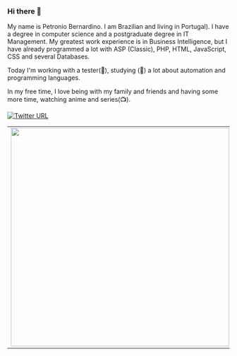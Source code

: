 ### Hi there 👋

My name is Petronio Bernardino. I am Brazilian and living in Portugal). I have a degree in computer science and a postgraduate degree in IT Management. My greatest work experience is in Business Intelligence, but I have already programmed a lot with ASP (Classic), PHP, HTML, JavaScript, CSS and several Databases.

Today I'm working with a tester(🔭), studying (🌱) a lot about automation and programming languages.

In my free time, I love being with my family and friends and having some more time, watching anime and series(📺).

<a href="https://twitter.com/Petronio_RJ" ><img alt="Twitter URL" src="https://img.shields.io/twitter/url?label=Twitter&logo=Twitter&style=social&url=https%3A%2F%2Ftwitter.com%2FPetronio_RJ"></a>

<center>
<table border="0" bordercolor="#000000">
  <tr>
      <td border="0"><img width="495px" bordercolor="#FFFFFF" align="left" src="https://github-readme-stats.vercel.app/api/top-langs/?username=petroniobernardino&hide=html&layout=compact" /></td>
      <td border="0"><img width="495px" bordercolor="#FFFFFF" align="left" src="https://github-readme-stats.vercel.app/api?username=petroniobernardino&theme=default" /></td>
  </tr>   
</table>
</center>
